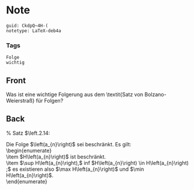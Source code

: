# Note
```
guid: CkdpQ~4H-(
notetype: LaTeX-deb4a
```

### Tags
```
Folge
wichtig
```

## Front
Was ist eine wichtige Folgerung aus dem \textit{Satz von  Bolzano-Weierstraß} für Folgen?

## Back
% Satz $\left.2.14: <div>
</div><div>Die Folge $\left(a_{n}\right)$ sei beschränkt. Es gilt:</div><div>\begin{enumerate}</div><div>\item $H\left(a_{n}\right)$ ist beschränkt.</div><div>\item $\sup H\left(a_{n}\right),$ inf $H\left(a_{n}\right) \in H\left(a_{n}\right) ;$ es existieren also $\max H\left(a_{n}\right)$ und $\min H\left(a_{n}\right)$.
</div><div>\end{enumerate}
</div>
